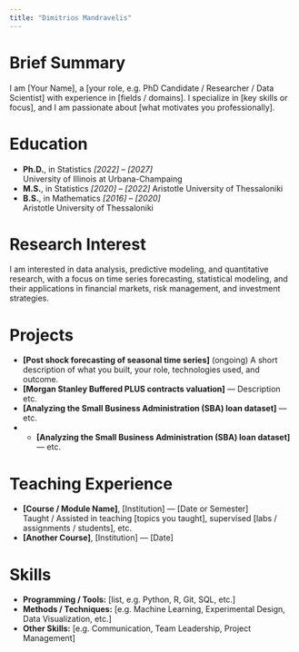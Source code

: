 ```yaml
---
title: "Dimitrios Mandravelis"
---
```


# Brief Summary

I am [Your Name], a [your role, e.g. PhD Candidate / Researcher / Data Scientist] with experience in [fields / domains]. I specialize in [key skills or focus], and I am passionate about [what motivates you professionally].

# Education

- **Ph.D.**, in Statistics *[2022] – [2027]*  
  University of Illinois at Urbana-Champaing  
- **M.S.**, in Statistics *[2020] – [2022]*
  Aristotle University of Thessaloniki
- **B.S.**, in Mathematics  *[2016] – [2020]*  
  Aristotle University of Thessaloniki
  
# Research Interest

I am interested in data analysis, predictive modeling, and quantitative research, with a focus on
time series forecasting, statistical modeling, and their applications in financial markets, risk
management, and investment strategies.

# Projects

- **[Post shock forecasting of seasonal time series]** (ongoing)
  A short description of what you built, your role, technologies used, and outcome.  
- **[Morgan Stanley Buffered PLUS contracts valuation]** — Description etc.  
- **[Analyzing the Small Business Administration (SBA) loan dataset]** — etc.
- - **[Analyzing the Small Business Administration (SBA) loan dataset]** — etc.  

# Teaching Experience

- **[Course / Module Name]**, [Institution] — [Date or Semester]  
  Taught / Assisted in teaching [topics you taught], supervised [labs / assignments / students], etc.  
- **[Another Course]**, [Institution] — [Date]  

# Skills

- **Programming / Tools:** [list, e.g. Python, R, Git, SQL, etc.]  
- **Methods / Techniques:** [e.g. Machine Learning, Experimental Design, Data Visualization, etc.]  
- **Other Skills:** [e.g. Communication, Team Leadership, Project Management]  
